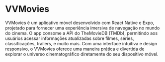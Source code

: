 # VVMovies
VVMovies é um aplicativo móvel desenvolvido com React Native e Expo, projetado para fornecer uma experiência imersiva de navegação no mundo do cinema. O app consome a API do TheMovieDB (TMDb), permitindo aos usuários acessar informações atualizadas sobre filmes, séries, classificações, trailers, e muito mais. Com uma interface intuitiva e design responsivo, o VVMovies oferece uma maneira prática e divertida de explorar o universo cinematográfico diretamente do seu dispositivo móvel.
